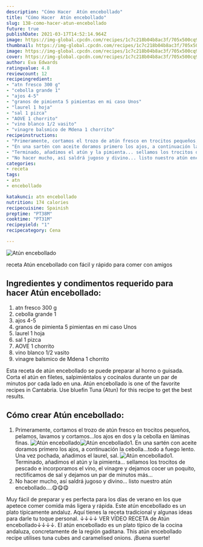 ```yaml
---
description: "Cómo Hacer  Atún encebollado"
title: "Cómo Hacer  Atún encebollado"
slug: 138-como-hacer-atun-encebollado
future: true
publishDate: 2021-03-17T14:52:14.964Z
image: https://img-global.cpcdn.com/recipes/1c7c218b04b8ac3f/705x500cq90/atun-encebollado-foto-principal.jpg
thumbnail: https://img-global.cpcdn.com/recipes/1c7c218b04b8ac3f/705x500cq90/atun-encebollado-foto-principal.jpg
image: https://img-global.cpcdn.com/recipes/1c7c218b04b8ac3f/705x500cq90/atun-encebollado-foto-principal.jpg
cover: https://img-global.cpcdn.com/recipes/1c7c218b04b8ac3f/705x500cq90/atun-encebollado-foto-principal.jpg
author: Eva Edwards
ratingvalue: 4.8
reviewcount: 12
recipeingredient:
- "atn fresco 300 g"
- "cebolla grande 1"
- "ajos 4-5"
- "granos de pimienta 5 pimientas en mi caso Unos"
- "laurel 1 hoja"
- "sal 1 pizca"
- "AOVE 1 chorrito"
- "vino blanco 1/2 vasito"
- "vinagre balsmico de Mdena 1 chorrito"
recipeinstructions:
- "Primeramente, cortamos el trozo de atún fresco en trocitos pequeños, pelamos, lavamos y cortamos...los ajos en dos y la cebolla en láminas finas."
- "En una sartén con aceite doramos primero los ajos, a continuación la cebolla...todo a fuego lento. Una vez pochada, añadimos el laurel, sal."
- "Terminado, añadimos el atún y la pimienta... sellamos los trocitos de pescado e incorporamos el vino, el vinagre y dejamos cocer un poquito, rectificamos de sal y dejamos un par de minutos más..."
- "No hacer mucho, así saldrá jugoso y divino... listo nuestro atún encebollado....😋😋😋"
categories:
- receta
tags:
- atn
- encebollado

katakunci: atn encebollado 
nutrition: 174 calories
recipecuisine: Spainish
preptime: "PT38M"
cooktime: "PT31M"
recipeyield: "1"
recipecategory: Cena

---
```



![Atún encebollado](https://img-global.cpcdn.com/recipes/1c7c218b04b8ac3f/705x500cq90/atun-encebollado-foto-principal.jpg)

receta Atún encebollado con fácil y rápido para comer con amigos

<!--inarticleads1-->

## Ingredientes y condimentos requerido para hacer Atún encebollado:

1. atn fresco 300 g
1. cebolla grande 1
1. ajos 4-5
1. granos de pimienta 5 pimientas en mi caso Unos
1. laurel 1 hoja
1. sal 1 pizca
1. AOVE 1 chorrito
1. vino blanco 1/2 vasito
1. vinagre balsmico de Mdena 1 chorrito

Esta receta de atún encebollado se puede preparar al horno o guisada. Corta el atún en filetes, salpimiéntalos y cocínalos durante un par de minutos por cada lado en una. Atún encebollado is one of the favorite recipes in Cantabria. Use bluefin Tuna (Atun) for this recipe to get the best results. 

<!--inarticleads2-->

## Cómo crear Atún encebollado:

1. Primeramente, cortamos el trozo de atún fresco en trocitos pequeños, pelamos, lavamos y cortamos...los ajos en dos y la cebolla en láminas finas.
<img src="https://img-global.cpcdn.com/steps/e6a4c1d69b0d76b5/160x128cq70/foto-del-paso-1-de-la-receta-atun-encebollado.jpg" alt="Atún encebollado"><img src="https://img-global.cpcdn.com/steps/7ec11ed77c834ec3/160x128cq70/foto-del-paso-1-de-la-receta-atun-encebollado.jpg" alt="Atún encebollado">1. En una sartén con aceite doramos primero los ajos, a continuación la cebolla...todo a fuego lento. Una vez pochada, añadimos el laurel, sal.
<img src="https://img-global.cpcdn.com/steps/7ea0b17411fc711d/160x128cq70/foto-del-paso-2-de-la-receta-atun-encebollado.jpg" alt="Atún encebollado">1. Terminado, añadimos el atún y la pimienta... sellamos los trocitos de pescado e incorporamos el vino, el vinagre y dejamos cocer un poquito, rectificamos de sal y dejamos un par de minutos más...
1. No hacer mucho, así saldrá jugoso y divino... listo nuestro atún encebollado....😋😋😋


Muy fácil de preparar y es perfecta para los días de verano en los que apetece comer comida más ligera y rápida. Este atún encebollado es un plato típicamente andaluz. Aquí tienes la receta tradicional y algunas ideas para darle tu toque personal. ↓↓↓↓ VER VÍDEO RECETA de Atún encebollado↓↓↓↓. El atún encebollado es un plato típico de la cocina andaluza, concretamente de la región gaditana. This atún encebollado recipe utilises tuna cubes and caramelised onions. 
¡Buena suerte!

